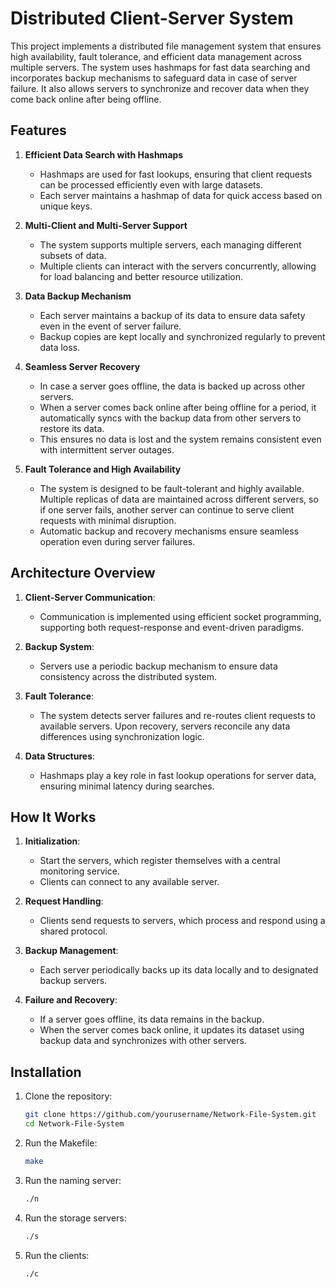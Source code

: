 
# Distributed Client-Server System

This project implements a distributed file management system that ensures high availability, fault tolerance, and efficient data management across multiple servers. The system uses hashmaps for fast data searching and incorporates backup mechanisms to safeguard data in case of server failure. It also allows servers to synchronize and recover data when they come back online after being offline.

## Features

1. **Efficient Data Search with Hashmaps**  
   - Hashmaps are used for fast lookups, ensuring that client requests can be processed efficiently even with large datasets.
   - Each server maintains a hashmap of data for quick access based on unique keys.

2. **Multi-Client and Multi-Server Support**  
   - The system supports multiple servers, each managing different subsets of data.
   - Multiple clients can interact with the servers concurrently, allowing for load balancing and better resource utilization.

3. **Data Backup Mechanism**  
   - Each server maintains a backup of its data to ensure data safety even in the event of server failure.
   - Backup copies are kept locally and synchronized regularly to prevent data loss.

4. **Seamless Server Recovery**  
   - In case a server goes offline, the data is backed up across other servers.
   - When a server comes back online after being offline for a period, it automatically syncs with the backup data from other servers to restore its data.
   - This ensures no data is lost and the system remains consistent even with intermittent server outages.

5. **Fault Tolerance and High Availability**
   - The system is designed to be fault-tolerant and highly available. Multiple replicas of data are maintained across different servers, so if one server fails, another server can continue to serve client requests with minimal disruption.
   - Automatic backup and recovery mechanisms ensure seamless operation even during server failures.

## Architecture Overview

1. **Client-Server Communication**:  
   - Communication is implemented using efficient socket programming, supporting both request-response and event-driven paradigms.  

2. **Backup System**:  
   - Servers use a periodic backup mechanism to ensure data consistency across the distributed system.  

3. **Fault Tolerance**:  
   - The system detects server failures and re-routes client requests to available servers. Upon recovery, servers reconcile any data differences using synchronization logic.

4. **Data Structures**:  
   - Hashmaps play a key role in fast lookup operations for server data, ensuring minimal latency during searches.

## How It Works

1. **Initialization**:  
   - Start the servers, which register themselves with a central monitoring service.  
   - Clients can connect to any available server.  

2. **Request Handling**:  
   - Clients send requests to servers, which process and respond using a shared protocol.  

3. **Backup Management**:  
   - Each server periodically backs up its data locally and to designated backup servers.  

4. **Failure and Recovery**:  
   - If a server goes offline, its data remains in the backup.  
   - When the server comes back online, it updates its dataset using backup data and synchronizes with other servers.

## Installation

1. Clone the repository:  
   ```bash
   git clone https://github.com/yourusername/Network-File-System.git
   cd Network-File-System
   ```

2. Run the Makefile:  
   ```bash
   make
   ```

3. Run the naming server:  
   ```bash
   ./n
   ```

4. Run the storage servers:  
   ```bash
   ./s 
   ```

5. Run the clients:
   ```bash
   ./c
   ```